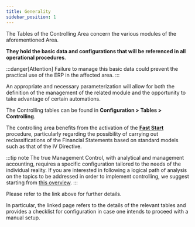 ```yaml
---
title: Generality
sidebar_position: 1
---
```


The Tables of the Controlling Area concern the various modules of the aforementioned Area.

**They hold the basic data and configurations that will be referenced in all operational procedures**.

:::danger[Attention]
Failure to manage this basic data could prevent the practical use of the ERP in the affected area.
:::

An appropriate and necessary parameterization will allow for both the definition of the management of the related module and the opportunity to take advantage of certain automations.

The Controlling tables can be found in **Configuration > Tables > Controlling**.

The controlling area benefits from the activation of the [**Fast Start**](/docs/guide/fast-start) procedure, particularly regarding the possibility of carrying out reclassifications of the Financial Statements based on standard models such as that of the IV Directive.

:::tip note
The true Management Control, with analytical and management accounting, requires a specific configuration tailored to the needs of the individual reality. If you are interested in following a logical path of analysis on the topics to be addressed in order to implement controlling, we suggest starting from [this overview](/docs/controlling/general-overview-controlling/general-overview).
:::

Please refer to the link above for further details.

In particular, the linked page refers to the details of the relevant tables and provides a checklist for configuration in case one intends to proceed with a manual setup.